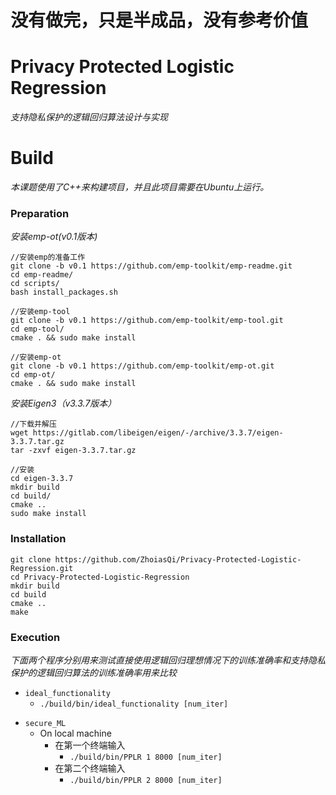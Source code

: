 # 没有做完，只是半成品，没有参考价值

# **Privacy Protected Logistic Regression**

*支持隐私保护的逻辑回归算法设计与实现*

# **Build**

*本课题使用了C++来构建项目，并且此项目需要在Ubuntu上运行。*

### **Preparation**

*安装emp-ot(v0.1版本)*
```
//安装emp的准备工作
git clone -b v0.1 https://github.com/emp-toolkit/emp-readme.git
cd emp-readme/
cd scripts/
bash install_packages.sh 

//安装emp-tool
git clone -b v0.1 https://github.com/emp-toolkit/emp-tool.git
cd emp-tool/
cmake . && sudo make install

//安装emp-ot
git clone -b v0.1 https://github.com/emp-toolkit/emp-ot.git
cd emp-ot/
cmake . && sudo make install
```

*安装Eigen3（v3.3.7版本）*
```
//下载并解压
wget https://gitlab.com/libeigen/eigen/-/archive/3.3.7/eigen-3.3.7.tar.gz
tar -zxvf eigen-3.3.7.tar.gz

//安装
cd eigen-3.3.7
mkdir build
cd build/
cmake ..
sudo make install
```

### **Installation**
```
git clone https://github.com/ZhoiasQi/Privacy-Protected-Logistic-Regression.git
cd Privacy-Protected-Logistic-Regression
mkdir build
cd build
cmake ..
make
```

### **Execution**
*下面两个程序分别用来测试直接使用逻辑回归理想情况下的训练准确率和支持隐私保护的逻辑回归算法的训练准确率用来比较*
* `ideal_functionality`
  - `./build/bin/ideal_functionality [num_iter]`
- `secure_ML`
  - On local machine
    - 在第一个终端输入
        - `./build/bin/PPLR 1 8000 [num_iter]` 
    - 在第二个终端输入
        - `./build/bin/PPLR 2 8000 [num_iter]`
